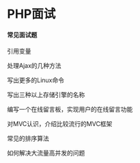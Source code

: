 # PHP面试

#### 常见面试题

引用变量

处理Ajax的几种方法

写出更多的Linux命令

写出三种以上存储引擎的名称

编写一个在线留言板，实现用户的在线留言功能

对MVC认识，介绍比较流行的MVC框架

常见的排序算法

如何解决大流量高并发的问题